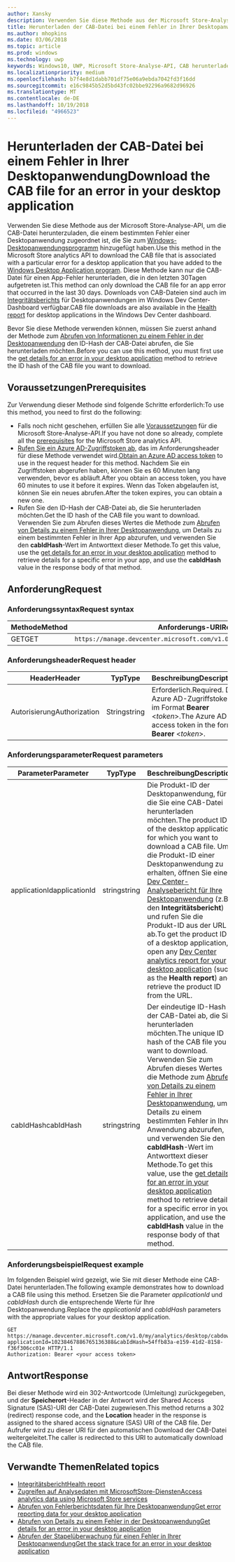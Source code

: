 ```yaml
---
author: Xansky
description: Verwenden Sie diese Methode aus der Microsoft Store-Analyse-API, um die CAB-Datei für einen Fehler in der Desktopanwendung herunterzuladen.
title: Herunterladen der CAB-Datei bei einem Fehler in Ihrer Desktopanwendung
ms.author: mhopkins
ms.date: 03/06/2018
ms.topic: article
ms.prod: windows
ms.technology: uwp
keywords: Windows10, UWP, Microsoft Store-Analyse-API, CAB herunterladen, Desktopanwendung
ms.localizationpriority: medium
ms.openlocfilehash: b7f4e8d1dabb701df75e06a9ebda7042fd3f16dd
ms.sourcegitcommit: e16c9845b52d5bd43fc02bbe92296a9682d96926
ms.translationtype: MT
ms.contentlocale: de-DE
ms.lasthandoff: 10/19/2018
ms.locfileid: "4966523"
---
```

# <a name="download-the-cab-file-for-an-error-in-your-desktop-application"></a><span data-ttu-id="70a13-104">Herunterladen der CAB-Datei bei einem Fehler in Ihrer Desktopanwendung</span><span class="sxs-lookup"><span data-stu-id="70a13-104">Download the CAB file for an error in your desktop application</span></span>

<span data-ttu-id="70a13-105">Verwenden Sie diese Methode aus der Microsoft Store-Analyse-API, um die CAB-Datei herunterzuladen, die einem bestimmten Fehler einer Desktopanwendung zugeordnet ist, die Sie zum [Windows-Desktopanwendungsprogramm](https://msdn.microsoft.com/library/windows/desktop/mt826504) hinzugefügt haben.</span><span class="sxs-lookup"><span data-stu-id="70a13-105">Use this method in the Microsoft Store analytics API to download the CAB file that is associated with a particular error for a desktop application that you have added to the [Windows Desktop Application program](https://msdn.microsoft.com/library/windows/desktop/mt826504).</span></span> <span data-ttu-id="70a13-106">Diese Methode kann nur die CAB-Datei für einen App-Fehler herunterladen, die in den letzten 30Tagen aufgetreten ist.</span><span class="sxs-lookup"><span data-stu-id="70a13-106">This method can only download the CAB file for an app error that occurred in the last 30 days.</span></span> <span data-ttu-id="70a13-107">Downloads von CAB-Dateien sind auch im [Integritätsberichts](https://msdn.microsoft.com/library/windows/desktop/mt826504) für Desktopanwendungen im Windows Dev Center-Dashboard verfügbar.</span><span class="sxs-lookup"><span data-stu-id="70a13-107">CAB file downloads are also available in the [Health report](https://msdn.microsoft.com/library/windows/desktop/mt826504) for desktop applications in the Windows Dev Center dashboard.</span></span>

<span data-ttu-id="70a13-108">Bevor Sie diese Methode verwenden können, müssen Sie zuerst anhand der Methode zum [Abrufen von Informationen zu einem Fehler in der Desktopanwendung](get-details-for-an-error-in-your-desktop-application.md) den ID-Hash der CAB-Datei abrufen, die Sie herunterladen möchten.</span><span class="sxs-lookup"><span data-stu-id="70a13-108">Before you can use this method, you must first use the [get details for an error in your desktop application](get-details-for-an-error-in-your-desktop-application.md) method to retrieve the ID hash of the CAB file you want to download.</span></span>

## <a name="prerequisites"></a><span data-ttu-id="70a13-109">Voraussetzungen</span><span class="sxs-lookup"><span data-stu-id="70a13-109">Prerequisites</span></span>


<span data-ttu-id="70a13-110">Zur Verwendung dieser Methode sind folgende Schritte erforderlich:</span><span class="sxs-lookup"><span data-stu-id="70a13-110">To use this method, you need to first do the following:</span></span>

* <span data-ttu-id="70a13-111">Falls noch nicht geschehen, erfüllen Sie alle [Voraussetzungen](access-analytics-data-using-windows-store-services.md#prerequisites) für die Microsoft Store-Analyse-API.</span><span class="sxs-lookup"><span data-stu-id="70a13-111">If you have not done so already, complete all the [prerequisites](access-analytics-data-using-windows-store-services.md#prerequisites) for the Microsoft Store analytics API.</span></span>
* <span data-ttu-id="70a13-112">[Rufen Sie ein Azure AD-Zugriffstoken ab](access-analytics-data-using-windows-store-services.md#obtain-an-azure-ad-access-token), das im Anforderungsheader für diese Methode verwendet wird.</span><span class="sxs-lookup"><span data-stu-id="70a13-112">[Obtain an Azure AD access token](access-analytics-data-using-windows-store-services.md#obtain-an-azure-ad-access-token) to use in the request header for this method.</span></span> <span data-ttu-id="70a13-113">Nachdem Sie ein Zugriffstoken abgerufen haben, können Sie es 60 Minuten lang verwenden, bevor es abläuft.</span><span class="sxs-lookup"><span data-stu-id="70a13-113">After you obtain an access token, you have 60 minutes to use it before it expires.</span></span> <span data-ttu-id="70a13-114">Wenn das Token abgelaufen ist, können Sie ein neues abrufen.</span><span class="sxs-lookup"><span data-stu-id="70a13-114">After the token expires, you can obtain a new one.</span></span>
* <span data-ttu-id="70a13-115">Rufen Sie den ID-Hash der CAB-Datei ab, die Sie herunterladen möchten.</span><span class="sxs-lookup"><span data-stu-id="70a13-115">Get the ID hash of the CAB file you want to download.</span></span> <span data-ttu-id="70a13-116">Verwenden Sie zum Abrufen dieses Wertes die Methode zum [Abrufen von Details zu einem Fehler in Ihrer Desktopanwendung](get-details-for-an-error-in-your-desktop-application.md), um Details zu einem bestimmten Fehler in Ihrer App abzurufen, und verwenden Sie den **cabIdHash**-Wert im Antworttext dieser Methode.</span><span class="sxs-lookup"><span data-stu-id="70a13-116">To get this value, use the [get details for an error in your desktop application](get-details-for-an-error-in-your-desktop-application.md) method to retrieve details for a specific error in your app, and use the **cabIdHash** value in the response body of that method.</span></span>

## <a name="request"></a><span data-ttu-id="70a13-117">Anforderung</span><span class="sxs-lookup"><span data-stu-id="70a13-117">Request</span></span>


### <a name="request-syntax"></a><span data-ttu-id="70a13-118">Anforderungssyntax</span><span class="sxs-lookup"><span data-stu-id="70a13-118">Request syntax</span></span>

| <span data-ttu-id="70a13-119">Methode</span><span class="sxs-lookup"><span data-stu-id="70a13-119">Method</span></span> | <span data-ttu-id="70a13-120">Anforderungs-URI</span><span class="sxs-lookup"><span data-stu-id="70a13-120">Request URI</span></span>                                                          |
|--------|----------------------------------------------------------------------|
| <span data-ttu-id="70a13-121">GET</span><span class="sxs-lookup"><span data-stu-id="70a13-121">GET</span></span>    | ```https://manage.devcenter.microsoft.com/v1.0/my/analytics/desktop/cabdownload``` |


### <a name="request-header"></a><span data-ttu-id="70a13-122">Anforderungsheader</span><span class="sxs-lookup"><span data-stu-id="70a13-122">Request header</span></span>

| <span data-ttu-id="70a13-123">Header</span><span class="sxs-lookup"><span data-stu-id="70a13-123">Header</span></span>        | <span data-ttu-id="70a13-124">Typ</span><span class="sxs-lookup"><span data-stu-id="70a13-124">Type</span></span>   | <span data-ttu-id="70a13-125">Beschreibung</span><span class="sxs-lookup"><span data-stu-id="70a13-125">Description</span></span>                                                                 |
|---------------|--------|-----------------------------------------------------------------------------|
| <span data-ttu-id="70a13-126">Autorisierung</span><span class="sxs-lookup"><span data-stu-id="70a13-126">Authorization</span></span> | <span data-ttu-id="70a13-127">String</span><span class="sxs-lookup"><span data-stu-id="70a13-127">string</span></span> | <span data-ttu-id="70a13-128">Erforderlich.</span><span class="sxs-lookup"><span data-stu-id="70a13-128">Required.</span></span> <span data-ttu-id="70a13-129">Das Azure AD-Zugriffstoken im Format **Bearer** &lt;*token*&gt;.</span><span class="sxs-lookup"><span data-stu-id="70a13-129">The Azure AD access token in the form **Bearer** &lt;*token*&gt;.</span></span> |


### <a name="request-parameters"></a><span data-ttu-id="70a13-130">Anforderungsparameter</span><span class="sxs-lookup"><span data-stu-id="70a13-130">Request parameters</span></span>

| <span data-ttu-id="70a13-131">Parameter</span><span class="sxs-lookup"><span data-stu-id="70a13-131">Parameter</span></span>        | <span data-ttu-id="70a13-132">Typ</span><span class="sxs-lookup"><span data-stu-id="70a13-132">Type</span></span>   |  <span data-ttu-id="70a13-133">Beschreibung</span><span class="sxs-lookup"><span data-stu-id="70a13-133">Description</span></span>      |  <span data-ttu-id="70a13-134">Erforderlich</span><span class="sxs-lookup"><span data-stu-id="70a13-134">Required</span></span>  |
|---------------|--------|---------------|------|
| <span data-ttu-id="70a13-135">applicationId</span><span class="sxs-lookup"><span data-stu-id="70a13-135">applicationId</span></span> | <span data-ttu-id="70a13-136">string</span><span class="sxs-lookup"><span data-stu-id="70a13-136">string</span></span> | <span data-ttu-id="70a13-137">Die Produkt-ID der Desktopanwendung, für die Sie eine CAB-Datei herunterladen möchten.</span><span class="sxs-lookup"><span data-stu-id="70a13-137">The product ID of the desktop application for which you want to download a CAB file.</span></span> <span data-ttu-id="70a13-138">Um die Produkt-ID einer Desktopanwendung zu erhalten, öffnen Sie einen [Dev Center-Analysebericht für Ihre Desktopanwendung](https://msdn.microsoft.com/library/windows/desktop/mt826504) (z.B. den **Integritätsbericht**) und rufen Sie die Produkt-ID aus der URL ab.</span><span class="sxs-lookup"><span data-stu-id="70a13-138">To get the product ID of a desktop application, open any [Dev Center analytics report for your desktop application](https://msdn.microsoft.com/library/windows/desktop/mt826504) (such as the **Health report**) and retrieve the product ID from the URL.</span></span> |  <span data-ttu-id="70a13-139">Ja</span><span class="sxs-lookup"><span data-stu-id="70a13-139">Yes</span></span>  |
| <span data-ttu-id="70a13-140">cabIdHash</span><span class="sxs-lookup"><span data-stu-id="70a13-140">cabIdHash</span></span> | <span data-ttu-id="70a13-141">string</span><span class="sxs-lookup"><span data-stu-id="70a13-141">string</span></span> | <span data-ttu-id="70a13-142">Der eindeutige ID-Hash der CAB-Datei ab, die Sie herunterladen möchten.</span><span class="sxs-lookup"><span data-stu-id="70a13-142">The unique ID hash of the CAB file you want to download.</span></span> <span data-ttu-id="70a13-143">Verwenden Sie zum Abrufen dieses Wertes die Methode zum [Abrufen von Details zu einem Fehler in Ihrer Desktopanwendung](get-details-for-an-error-in-your-desktop-application.md), um Details zu einem bestimmten Fehler in Ihrer Anwendung abzurufen, und verwenden Sie den **cabIdHash**-Wert im Antworttext dieser Methode.</span><span class="sxs-lookup"><span data-stu-id="70a13-143">To get this value, use the [get details for an error in your desktop application](get-details-for-an-error-in-your-desktop-application.md) method to retrieve details for a specific error in your application, and use the **cabIdHash** value in the response body of that method.</span></span> |  <span data-ttu-id="70a13-144">Ja</span><span class="sxs-lookup"><span data-stu-id="70a13-144">Yes</span></span>  |


### <a name="request-example"></a><span data-ttu-id="70a13-145">Anforderungsbeispiel</span><span class="sxs-lookup"><span data-stu-id="70a13-145">Request example</span></span>

<span data-ttu-id="70a13-146">Im folgenden Beispiel wird gezeigt, wie Sie mit dieser Methode eine CAB-Datei herunterladen.</span><span class="sxs-lookup"><span data-stu-id="70a13-146">The following example demonstrates how to download a CAB file using this method.</span></span> <span data-ttu-id="70a13-147">Ersetzen Sie die Parameter *applicationId* und *cabIdHash* durch die entsprechende Werte für Ihre Desktopanwendung.</span><span class="sxs-lookup"><span data-stu-id="70a13-147">Replace the *applicationId* and *cabIdHash* parameters with the appropriate values for your desktop application.</span></span>

```syntax
GET https://manage.devcenter.microsoft.com/v1.0/my/analytics/desktop/cabdownload?applicationId=10238467886765136388&cabIdHash=54ffb83a-e159-41d2-8158-f36f306cc01e HTTP/1.1
Authorization: Bearer <your access token>
```

## <a name="response"></a><span data-ttu-id="70a13-148">Antwort</span><span class="sxs-lookup"><span data-stu-id="70a13-148">Response</span></span>

<span data-ttu-id="70a13-149">Bei dieser Methode wird ein 302-Antwortcode (Umleitung) zurückgegeben, und der **Speicherort**-Header in der Antwort wird der Shared Access Signature (SAS)-URI der CAB-Datei zugewiesen.</span><span class="sxs-lookup"><span data-stu-id="70a13-149">This method returns a 302 (redirect) response code, and the **Location** header in the response is assigned to the shared access signature (SAS) URI of the CAB file.</span></span> <span data-ttu-id="70a13-150">Der Aufrufer wird zu dieser URI für den automatischen Download der CAB-Datei weitergeleitet.</span><span class="sxs-lookup"><span data-stu-id="70a13-150">The caller is redirected to this URI to automatically download the CAB file.</span></span>

## <a name="related-topics"></a><span data-ttu-id="70a13-151">Verwandte Themen</span><span class="sxs-lookup"><span data-stu-id="70a13-151">Related topics</span></span>

* [<span data-ttu-id="70a13-152">Integritätsbericht</span><span class="sxs-lookup"><span data-stu-id="70a13-152">Health report</span></span>](../publish/health-report.md)
* [<span data-ttu-id="70a13-153">Zugreifen auf Analysedaten mit MicrosoftStore-Diensten</span><span class="sxs-lookup"><span data-stu-id="70a13-153">Access analytics data using Microsoft Store services</span></span>](access-analytics-data-using-windows-store-services.md)
* [<span data-ttu-id="70a13-154">Abrufen von Fehlerberichtsdaten für Ihre Desktopanwendung</span><span class="sxs-lookup"><span data-stu-id="70a13-154">Get error reporting data for your desktop application</span></span>](get-desktop-application-error-reporting-data.md)
* [<span data-ttu-id="70a13-155">Abrufen von Details zu einem Fehler in der Desktopanwendung</span><span class="sxs-lookup"><span data-stu-id="70a13-155">Get details for an error in your desktop application</span></span>](get-details-for-an-error-in-your-desktop-application.md)
* [<span data-ttu-id="70a13-156">Abrufen der Stapelüberwachung für einen Fehler in Ihrer Desktopanwendung</span><span class="sxs-lookup"><span data-stu-id="70a13-156">Get the stack trace for an error in your desktop application</span></span>](get-the-stack-trace-for-an-error-in-your-desktop-application.md)
